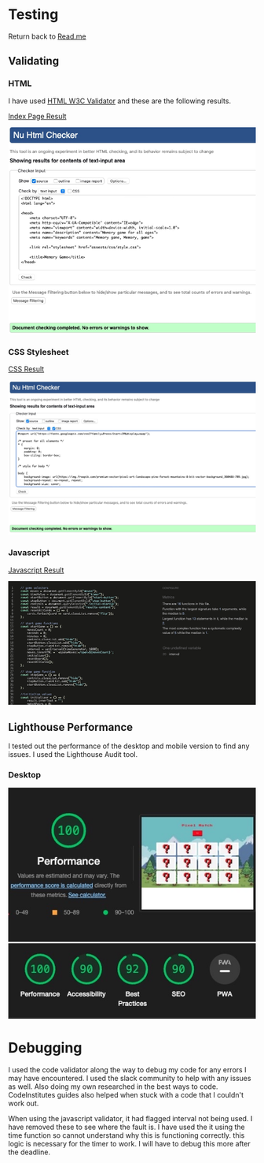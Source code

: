 # Testing

Return back to [Read.me](https://github.com/AdamWeaver94/project_2/blob/main/README.md)

## Validating

### HTML

I have used [HTML W3C Validator](https://validator.w3.org/nu/#textarea) and these are the following results.

[Index Page Result](https://github.com/AdamWeaver94/project_2/blob/main/index.html)

![screenshot](assests/docs/index-validator-html.jpeg)

### CSS Stylesheet

[CSS Result](https://github.com/AdamWeaver94/project_2/blob/main/assests/css/style.css)

![screenshot](assests/docs/css-validator.jpeg)

### Javascript 

[Javascript Result](https://github.com/AdamWeaver94/project_2/blob/main/assests/js/script.js)

![screenshot](assests/docs/javascript-validator.jpeg)

## Lighthouse Performance

I tested out the performance of the desktop and mobile version to find any issues. I used the Lighthouse Audit tool.

### Desktop

![screenshot](assests/docs/lighthouse-overall.jpeg)
![screenshot](assests/docs/lighthouse-performance.jpeg)


# Debugging

I used the code validator along the way to debug my code for any errors I may have encountered. I used the slack community to help with any issues as well. Also doing my own researched in the best ways to code.
CodeInstitutes guides also helped when stuck with a code that I couldn't work out. 

When using the javascript validator, it had flagged interval not being used. I have removed these to see where the fault is. I have used the it using the time function so cannot understand why this is functioning correctly. this logic is necessary for the timer to work. I will have to debug this more after the deadline.